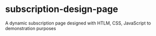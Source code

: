 # subscription-design-page
A dynamic subscription page designed with HTLM, CSS, JavaScript to demonstration purposes
